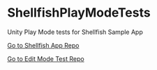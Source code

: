 # ShellfishPlayModeTests
Unity Play Mode tests for Shellfish Sample App

[Go to Shellfish App Repo](https://github.com/Bocolo/ShellfishSamples/tree/main) 

[Go to Edit Mode Test Repo](https://github.com/Bocolo/ShellfishEditModeTests) 
